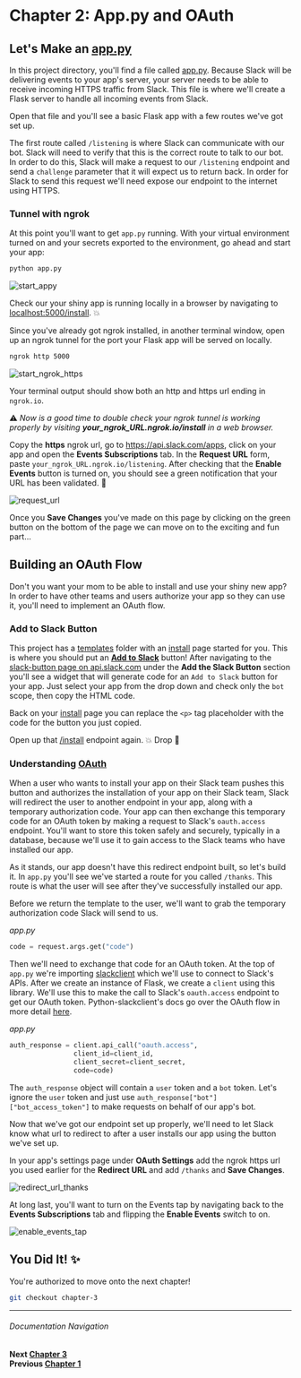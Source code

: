 # Chapter 2: App.py and OAuth

## Let's Make an [app.py](app.py)

In this project directory, you'll find a file called [app.py](app.py). Because Slack will be delivering events to your app's server, your server needs to be able to receive incoming HTTPS traffic from Slack. This file is where we'll create a Flask server to handle all incoming events from Slack.

Open that file and you'll see a basic Flask app with a few routes we've got set up.

The first route called `/listening` is where Slack can communicate with our bot. Slack will need to verify that this is the correct route to talk to our bot. In order to do this, Slack will make a request to our `/listening` endpoint and send a `challenge` parameter that it will expect us to return back. In order for Slack to send this request we'll need expose our endpoint to the internet using HTTPS.

### Tunnel with ngrok

At this point you'll want to get `app.py` running. With your virtual environment turned on and your secrets exported to the environment, go ahead and start your app:

```bash
python app.py
```
![start_appy](https://cloud.githubusercontent.com/assets/4828352/20549064/cad48f8c-b0dd-11e6-8a85-25bff2815d2e.png)

Check our your shiny app is running locally in a browser by navigating to   [localhost:5000/install](http://localhost:5000/install). :boom:

Since you've already got ngrok installed, in another terminal window, open up an ngrok tunnel for the port your Flask app will be served on locally.

```bash
ngrok http 5000
```
![start_ngrok_https](https://cloud.githubusercontent.com/assets/4828352/20549065/ceb8f7b4-b0dd-11e6-8946-119e50518781.png)

Your terminal output should show both an http and https url ending in `ngrok.io`.

:warning: _Now is a good time to double check your ngrok tunnel is working properly by visiting **your_ngrok_URL.ngrok.io/install** in a web browser._

Copy the **https** ngrok url, go to  https://api.slack.com/apps, click on your app and open the **Events Subscriptions** tab. In the **Request URL** form, paste `your_ngrok_URL.ngrok.io/listening`. After checking that the **Enable Events** button is turned on, you should see a green notification that your URL has been validated. :tada:

![request_url](https://cloud.githubusercontent.com/assets/4828352/20549180/e7d1f808-b0de-11e6-9aba-d05c34c3c4b7.png)

Once you **Save Changes** you've made on this page by clicking on the green button on the bottom of the page we can move on to the exciting and fun part...

## Building an OAuth Flow

Don't you want your mom to be able to install and use your shiny new app? In order to have other teams and users authorize your app so they can use it, you'll need to implement an OAuth flow.

### Add to Slack Button

This project has a [templates](templates) folder with an [install](templates/install.html) page started for you. This is where you should put an [**Add to Slack**](https://api.slack.com/docs/slack-button) button! After navigating to the [slack-button page on api.slack.com](https://api.slack.com/docs/slack-button#add_the_slack_button) under the **Add the Slack Button** section you'll see a widget that will generate code for an `Add to Slack` button for your app. Just select your app from the drop down and check only the `bot` scope, then copy the HTML code.

Back on your [install](templates/install.html) page you can replace the `<p>` tag placeholder with the code for the button you just copied.

Open up that [/install](http://localhost:5000/install) endpoint again. :boom: Drop :microphone:

### Understanding [OAuth](https://api.slack.com/docs/oauth)

When a user who wants to install your app on their Slack team pushes this button and authorizes the installation of your app on their Slack team, Slack will redirect the user to another endpoint in your app, along with a temporary authorization code. Your app can then exchange this temporary code for an OAuth token by making a request to Slack's `oauth.access` endpoint. You'll want to store this token safely and securely, typically in a database, because we'll use it to gain access to the Slack teams who have installed our app.

As it stands, our app doesn't have this redirect endpoint built, so let's build it. In `app.py` you'll see we've started a route for you called `/thanks`. This route is what the user will see after they've successfully installed our app.

Before we return the template to the user, we'll want to grab the temporary authorization code Slack will send to us.

_app.py_
```python
code = request.args.get("code")
```

Then we'll need to exchange that code for an OAuth token. At the top of `app.py` we're importing [slackclient](http://python-slackclient.readthedocs.io/en/latest/) which we'll use to connect to Slack's APIs. After we create an instance of Flask, we create a `client` using this library. We'll use this to make the call to Slack's `oauth.access` endpoint to get our OAuth token. Python-slackclient's docs go over the OAuth flow in more detail [here](http://python-slackclient.readthedocs.io/en/latest/auth.html#the-oauth-flow).

_app.py_
```python
auth_response = client.api_call("oauth.access",
                client_id=client_id,
                client_secret=client_secret,
                code=code)
```

The `auth_response` object will contain a `user` token and a `bot` token. Let's ignore the `user` token and just use
`auth_response["bot"]["bot_access_token"]` to make requests on behalf of our app's bot.

Now that we've got our endpoint set up properly, we'll need to let Slack know what url to redirect to after a user installs our app using the button we've set up.

In your app's settings page under **OAuth Settings** add the ngrok https url you used earlier for the **Redirect URL** and add `/thanks` and **Save Changes**.

![redirect_url_thanks](https://cloud.githubusercontent.com/assets/4828352/20549300/d5aa215e-b0df-11e6-9796-3cb6fb1da7b4.png)

At long last, you'll want to turn on the Events tap by navigating back to the **Events Subscriptions** tab and flipping the **Enable Events** switch to on.

![enable_events_tap](https://cloud.githubusercontent.com/assets/4828352/20727925/3bf82f5a-b630-11e6-81d6-0cc316dc7e0d.png)

## You Did It! :sparkles:

You're authorized to move onto the next chapter!

```bash
git checkout chapter-3
```

---
###### Documentation Navigation
**Next [Chapter 3](docs/Chapter-3.md)**  
**Previous [Chapter 1](docs/Chapter-1.md)**  
